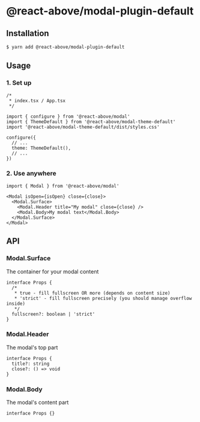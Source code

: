 # @react-above/modal-plugin-default

## Installation

```sh
$ yarn add @react-above/modal-plugin-default
```

## Usage

### 1. Set up

```tsx
/*
 * index.tsx / App.tsx
 */

import { configure } from '@react-above/modal'
import { ThemeDefault } from '@react-above/modal-theme-default'
import '@react-above/modal-theme-default/dist/styles.css'

configure({
  // ...
  theme: ThemeDefault(),
  // ...
})
```

### 2. Use anywhere

```tsx
import { Modal } from '@react-above/modal'

<Modal isOpen={isOpen} close={close}>
  <Modal.Surface>
    <Modal.Header title="My modal" close={close} />
    <Modal.Body>My modal text</Modal.Body>
  </Modal.Surface>
</Modal>
```

## API

### Modal.Surface

The container for your modal content

```tsx
interface Props {
  /*
   * true - fill fullscreen OR more (depends on content size)
   * 'strict' - fill fullscreen precisely (you should manage overflow inside)
   */
  fullscreen?: boolean | 'strict'
}
```

### Modal.Header

The modal's top part

```tsx
interface Props {
  title?: string
  close?: () => void
}
```

### Modal.Body

The modal's content part

```tsx
interface Props {}
```